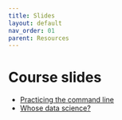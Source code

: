 ```yaml
---
title: Slides
layout: default
nav_order: 01
parent: Resources
---
```


# Course slides

- [Practicing the command line](/assets/pdf/commandline.pdf)
- [Whose data science?](/assets/pdf/0206whosedatascience.pdf)